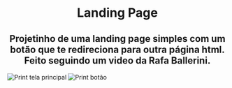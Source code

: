 <h1 align="center"> Landing Page </h1>

<h2 align="center"> Projetinho de uma landing page simples com um botão que te redireciona para outra página html. Feito seguindo um video da Rafa Ballerini. </h2>

![Print tela principal](https://i.imgur.com/ehJJiBz.png)
![Print botão](https://i.imgur.com/ehJJiBz.png)

